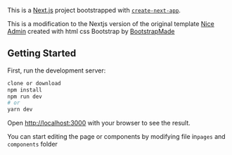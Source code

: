 This is a [Next.js](https://nextjs.org/) project bootstrapped with [`create-next-app`](https://github.com/vercel/next.js/tree/canary/packages/create-next-app).

This is a modification to the Nextjs version of the original template [Nice Admin](https://bootstrapmade.com/nice-admin-bootstrap-admin-html-template/) created with html css Bootstrap by [BootstrapMade](https://bootstrapmade.com/)

## Getting Started

First, run the development server:

```bash
clone or download
npm install
npm run dev
# or
yarn dev
```

Open [http://localhost:3000](http://localhost:3000) with your browser to see the result.

You can start editing the page or components by modifying file in`pages` and `components` folder 
